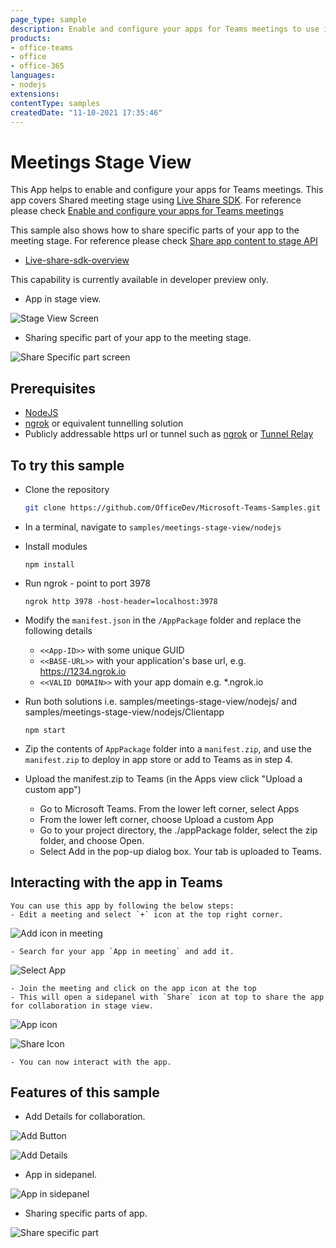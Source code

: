 ```yaml
---
page_type: sample
description: Enable and configure your apps for Teams meetings to use in stage view
products:
- office-teams
- office
- office-365
languages:
- nodejs
extensions:
contentType: samples
createdDate: "11-10-2021 17:35:46"
---
```


# Meetings Stage View

This App helps to enable and configure your apps for Teams meetings. This app covers Shared meeting stage using [Live Share SDK](https://aka.ms/livesharedocs).
For reference please check [Enable and configure your apps for Teams meetings](https://docs.microsoft.com/en-us/microsoftteams/platform/apps-in-teams-meetings/enable-and-configure-your-app-for-teams-meetings)

This sample also shows how to share specific parts of your app to the meeting stage.
For reference please check [Share app content to stage API](https://docs.microsoft.com/en-us/microsoftteams/platform/apps-in-teams-meetings/api-references?tabs=dotnet#share-app-content-to-stage-api)

- [Live-share-sdk-overview](https://docs.microsoft.com/en-us/microsoftteams/platform/apps-in-teams-meetings/teams-live-share-overview)

This capability is currently available in developer preview only.

- App in stage view.

![Stage View Screen](Images/stage_view.png)

- Sharing specific part of your app to the meeting stage.

![Share Specific part screen](Images/share_specific_part.png)

## Prerequisites

- [NodeJS](https://nodejs.org/en/)
- [ngrok](https://ngrok.com/) or equivalent tunnelling solution
- Publicly addressable https url or tunnel such as [ngrok](https://ngrok.com/) or [Tunnel Relay](https://github.com/OfficeDev/microsoft-teams-tunnelrelay) 
    
## To try this sample
-  Clone the repository

    ```bash
    git clone https://github.com/OfficeDev/Microsoft-Teams-Samples.git
    ```

- In a terminal, navigate to `samples/meetings-stage-view/nodejs`

- Install modules

    ```
    npm install
    ```
- Run ngrok - point to port 3978

    ```
    ngrok http 3978 -host-header=localhost:3978
    ```    
- Modify the `manifest.json` in the `/AppPackage` folder and replace the following details
   - `<<App-ID>>` with some unique GUID   
   - `<<BASE-URL>>` with your application's base url, e.g. https://1234.ngrok.io
   - `<<VALID DOMAIN>>` with your app domain e.g. *.ngrok.io

 - Run both solutions i.e. samples/meetings-stage-view/nodejs/ and samples/meetings-stage-view/nodejs/Clientapp

    ```
    npm start
    ```

- Zip the contents of `AppPackage` folder into a `manifest.zip`, and use the `manifest.zip` to deploy in app store or add to Teams as in step 4.

- Upload the manifest.zip to Teams (in the Apps view click "Upload a custom app")
   - Go to Microsoft Teams. From the lower left corner, select Apps
   - From the lower left corner, choose Upload a custom App
   - Go to your project directory, the ./appPackage folder, select the zip folder, and choose Open.
   - Select Add in the pop-up dialog box. Your tab is uploaded to Teams.

## Interacting with the app in Teams
    You can use this app by following the below steps:
    - Edit a meeting and select `+` icon at the top right corner.

![Add icon in meeting](Images/add_icon.png)

    - Search for your app `App in meeting` and add it.

![Select App](Images/select_app.png)

    - Join the meeting and click on the app icon at the top
    - This will open a sidepanel with `Share` icon at top to share the app for collaboration in stage view.

![App icon](Images/app_icon.png)

![Share Icon](Images/share_icon.png)

    - You can now interact with the app.


## Features of this sample


- Add Details for collaboration.

![Add Button](Images/add_button.png)

![Add Details](Images/add_details.png)

- App in sidepanel.

![App in sidepanel](Images/side_panel.png)

- Sharing specific parts of app.

![Share specific part](Images/share_specific_part_sidepanel.png)
